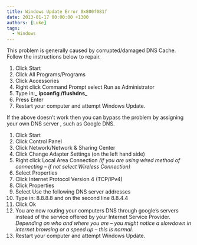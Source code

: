 ```yaml
---
title: Windows Update Error 0x800f081f
date: 2013-01-17 00:00:00 +1300
authors: [Luke]
tags:
  - Windows
---
```


This problem is generally caused by corrupted/damaged DNS Cache. Follow the instructions below to repair.

  1. Click Start
  2. Click All Programs/Programs
  3. Click Accessories
  4. Right click Command Prompt select Run as Administrator
  5. Type in:_ **ipconfig /flushdns**_
  6. Press Enter
  7. Restart your computer and attempt Windows Update.


If the above doesn’t work then you can bypass the problem by assigning your own DNS server , such as Google DNS.

  1. Click Start
  2. Click Control Panel
  3. Click Network/Network & Sharing Center
  4. Click Change Adapter Settings (on the left hand side)
  5. Right click Local Area Connection _(if you are using wired method of connecting – if not select Wireless Connection)_
  6. Select Properties
  7. Click Internet Protocol Version 4 (TCP/IPv4)
  8. Click Properties
  9. Select Use the following DNS server addresses
 10. Type in: 8.8.8.8 and on the second line 8.8.4.4
 11. Click Ok
 12. You are now routing your computers DNS through google’s servers instead of the service offered by your Internet Service Provider. _Depending on who and where you are – you might notice a slowdown in internet browsing or a speed up – this is normal._
 13. Restart your computer and attempt Windows Update.
